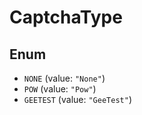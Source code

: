 # CaptchaType

## Enum

* `NONE` (value: `"None"`)
* `POW` (value: `"Pow"`)
* `GEETEST` (value: `"GeeTest"`)
